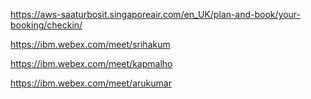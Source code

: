 
https://aws-saaturbosit.singaporeair.com/en_UK/plan-and-book/your-booking/checkin/

https://ibm.webex.com/meet/srihakum

https://ibm.webex.com/meet/kapmalho

https://ibm.webex.com/meet/arukumar
